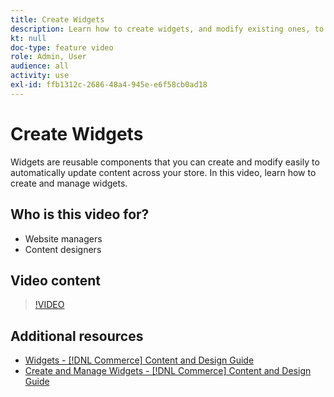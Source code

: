 ```yaml
---
title: Create Widgets
description: Learn how to create widgets, and modify existing ones, to automatically update content across your store.
kt: null
doc-type: feature video
role: Admin, User
audience: all
activity: use
exl-id: ffb1312c-2686-48a4-945e-e6f58cb0ad18
---
```

# Create Widgets

Widgets are reusable components that you can create and modify easily to automatically update content across your store. In this video, learn how to create and manage widgets.

## Who is this video for?

- Website managers
- Content designers

## Video content

>[!VIDEO](https://video.tv.adobe.com/v/343786?quality=12&learn=on)

## Additional resources

- [Widgets - [!DNL Commerce] Content and Design Guide](https://experienceleague.adobe.com/docs/commerce-admin/content-design/elements/widgets/widgets.html)
- [Create and Manage Widgets - [!DNL Commerce] Content and Design Guide](https://experienceleague.adobe.com/docs/commerce-admin/content-design/elements/widgets/widget-create.html)
